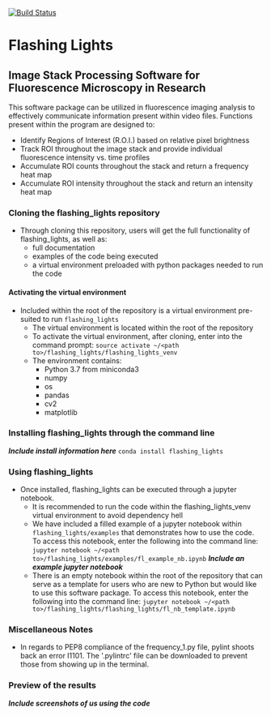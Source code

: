 [![Build Status](https://travis-ci.com/cmcalli716/flashing_lights.svg?branch=master)](https://travis-ci.com/cmcalli716/flashing_lights)
# Flashing Lights
## Image Stack Processing Software for Fluorescence Microscopy in Research
This software package can be utilized in fluorescence imaging analysis to
effectively communicate information present within video files.
Functions present within the program are
designed to:

* Identify Regions of Interest (R.O.I.) based on relative pixel brightness
* Track ROI throughout the image stack and provide individual fluorescence intensity vs. time profiles
* Accumulate ROI counts throughout the stack and return a frequency heat map
* Accumulate ROI intensity throughout the stack and return an intensity heat map

### Cloning the flashing_lights repository
* Through cloning this repository, users will get the full functionality of
flashing_lights, as well as:
    * full documentation
    * examples of the code being executed
    * a virtual environment preloaded with python packages needed to run the code

#### Activating the virtual environment
* Included within the root of the repository is a virtual environment
pre-suited to run `flashing_lights`
  * The virtual environment is located within the root of the repository
  * To activate the virtual environment, after cloning,
  enter into the command prompt:
`source activate ~/<path to>/flashing_lights/flashing_lights_venv`
  * The environment contains:
    * Python 3.7 from miniconda3
    * numpy
    * os
    * pandas
    * cv2
    * matplotlib


### Installing flashing_lights through the command line
***Include install information here***
`conda install flashing_lights`

### Using flashing_lights
* Once installed, flashing_lights can be executed through a jupyter notebook.
  * It is recommended to run the code within the flashing_lights_venv
  virtual environment to avoid dependency hell
  * We have included a filled example of a jupyter notebook
  within `flashing_lights/examples` that demonstrates how to use the code.
  To access this notebook, enter the following into the command line:
  `jupyter notebook ~/<path to>/flashing_lights/examples/fl_example_nb.ipynb`
***Include an example jupyter notebook***
  * There is an empty notebook within the root of the repository that can serve
  as a template for users who are new to Python but would like to use this
  software package. To access this notebook, enter the following
  into the command line:
  `jupyter notebook ~/<path to>/flashing_lights/flashing_lights/fl_nb_template.ipynb`

### Miscellaneous Notes
  * In regards to PEP8 compliance of the frequency_1.py file, pylint shoots back an error I1101. 
  The '.pylintrc' file can be downloaded to prevent those from showing up in the terminal. 

### Preview of the results

***Include screenshots of us using the code***
